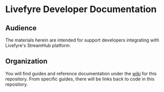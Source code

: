 Livefyre Developer Documentation
================================

Audience
--------

The materials herein are intended for support developers integrating with Livefyre's StreamHub platform.

Organization
------------

You will find guides and reference documentation under the [wiki](https://github.com/Livefyre/livefyre-docs/wiki) for this repository. From specific guides, there will be links back to code in this repository.
